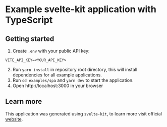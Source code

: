 # Example svelte-kit application with TypeScript

## Getting started

1. Create `.env` with your public API key:
```dotenv
VITE_API_KEY=<YOUR_API_KEY>
```
2. Run `yarn install` in repository root directory, this will install dependencies for all example applications.
3. Run `cd examples/spa` and `yarn dev` to start the application.
4. Open http://localhost:3000 in your browser

## Learn more

This application was generated using `svelte-kit`, to learn more visit official [website](https://kit.svelte.dev/).
